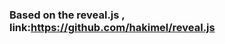 <h3>Based on the reveal.js , link:<a href="https://github.com/hakimel/reveal.js">https://github.com/hakimel/reveal.js</a></h3>